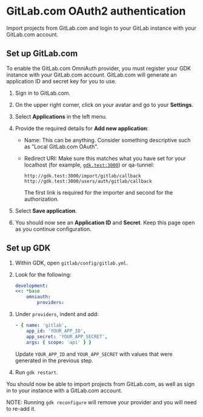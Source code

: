 # GitLab.com OAuth2 authentication

Import projects from GitLab.com and login to your GitLab instance with your GitLab.com account.

## Set up GitLab.com

To enable the GitLab.com OmniAuth provider, you must register your GDK instance with
your GitLab.com account.
GitLab.com will generate an application ID and secret key for you to use.

1. Sign in to GitLab.com.
1. On the upper right corner, click on your avatar and go to your **Settings**.
1. Select **Applications** in the left menu.
1. Provide the required details for **Add new application**:

   - Name: This can be anything. Consider something descriptive such as "Local GitLab.com OAuth".
   - Redirect URI: Make sure this matches what you have set for your localhost (for example,
     [`gdk.test:3000`](../index.md#set-up-gdktest-hostname)) or qa-tunnel:

     ```plaintext
     http://gdk.test:3000/import/gitlab/callback
     http://gdk.test:3000/users/auth/gitlab/callback
     ```

     The first link is required for the importer and second for the authorization.

1. Select **Save application**.
1. You should now see an **Application ID** and **Secret**. Keep this page open as you continue
   configuration.

## Set up GDK

1. Within GDK, open `gitlab/config/gitlab.yml`.
1. Look for the following:

    ```yaml
    development:
    <<: *base
        omniauth:
            providers:
    ```

1. Under `providers`, indent and add:

   ```yaml
   - { name: 'gitlab',
       app_id: 'YOUR_APP_ID',
       app_secret: 'YOUR_APP_SECRET',
       args: { scope: 'api' } }
   ```

   Update `YOUR_APP_ID` and `YOUR_APP_SECRET` with values that were generated in the
   previous step.

1. Run `gdk restart`.

You should now be able to import projects from GitLab.com, as well as sign in to your
instance with a GitLab.com account.

NOTE: Running `gdk reconfigure` will remove your provider and you will need to re-add it.
